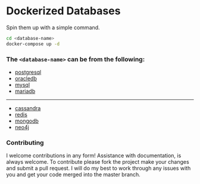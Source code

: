 # Dockerized Databases

Spin them up with a simple command.

```sh
cd <database-name>
docker-compose up -d
```

### The `<database-name>` can be from the following:

- [postgresql](https://www.postgresql.org/)
- [oracledb](https://docs.oracle.com/cd/E11882_01/index.htm)
- [mysql](https://dev.mysql.com/doc/refman/8.0/en/sql-statements.html)
- [mariadb](https://mariadb.org/documentation/)

---

- [cassandra](https://cassandra.apache.org/_/index.html)
- [redis](https://redis.io/docs/about/)
- [mongodb](https://www.mongodb.com/docs/manual/tutorial/getting-started/)
- [neo4j](https://neo4j.com/product/cypher-graph-query-language/)

### Contributing

I welcome contributions in any form! Assistance with documentation, is always welcome. To contribute please fork the project make your changes and submit a pull request. I will do my best to work through any issues with you and get your code merged into the master branch.
